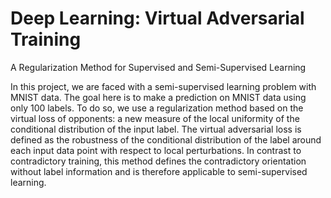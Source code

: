 # Deep Learning: Virtual Adversarial Training
A Regularization Method for Supervised and Semi-Supervised Learning

In this project, we are faced with a semi-supervised learning problem with MNIST data. The goal here is to make a prediction on MNIST data using only 100 labels. To do so, we use a regularization method based on the virtual loss of opponents: a new measure of the local uniformity of the conditional distribution of the input label. The virtual adversarial loss is defined as the robustness of the conditional distribution of the label around each input data point with respect to local perturbations. In contrast to contradictory training, this method defines the contradictory orientation without label information and is therefore applicable to semi-supervised learning.
